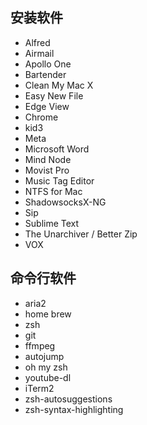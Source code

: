 
## 安装软件
- Alfred
- Airmail
- Apollo One
- Bartender
- Clean My Mac X
- Easy New File
- Edge View
- Chrome
- kid3
- Meta
- Microsoft Word
- Mind Node
- Movist Pro
- Music Tag Editor
- NTFS for Mac
- ShadowsocksX-NG
- Sip
- Sublime Text
- The Unarchiver / Better Zip
- VOX


## 命令行软件
- aria2
- home brew
- zsh
- git
- ffmpeg
- autojump
- oh my zsh
- youtube-dl
- iTerm2
- zsh-autosuggestions
- zsh-syntax-highlighting
